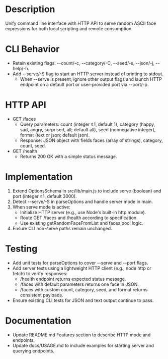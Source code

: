 # Description
Unify command line interface with HTTP API to serve random ASCII face expressions for both local scripting and remote consumption.

# CLI Behavior
- Retain existing flags: --count/-c, --category/-C, --seed/-s, --json/-j, --help/-h.
- Add --serve/-S flag to start an HTTP server instead of printing to stdout.
  - When --serve is present, ignore other output flags and launch HTTP endpoint on a default port or user-provided port via --port/-p.

# HTTP API
- GET /faces
  - Query parameters: count (integer ≥1, default 1), category (happy, sad, angry, surprised, all; default all), seed (nonnegative integer), format (text or json; default json).
  - Response: JSON object with fields faces (array of strings), category, count, seed.
- GET /health
  - Returns 200 OK with a simple status message.

# Implementation
1. Extend OptionsSchema in src/lib/main.js to include serve (boolean) and port (integer ≥1, default 3000).
2. Detect --serve/-S in parseOptions and handle server mode in main.
3. When serve mode is active:
   - Initialize HTTP server (e.g., use Node's built-in http module).
   - Route GET /faces and /health according to specification.
   - Use existing getRandomFaceFromList and faces pool logic.
4. Ensure CLI non-serve paths remain unchanged.

# Testing
- Add unit tests for parseOptions to cover --serve and --port flags.
- Add server tests using a lightweight HTTP client (e.g., node http or fetch) to verify responses:
  - /health endpoint returns expected status message.
  - /faces with default parameters returns one face in JSON.
  - /faces with custom count, category, seed, and format returns consistent payloads.
- Ensure existing CLI tests for JSON and text output continue to pass.

# Documentation
- Update README.md Features section to describe HTTP mode and endpoints.
- Update docs/USAGE.md to include examples for starting server and querying endpoints.
